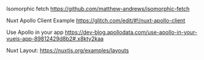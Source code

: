 Isomorphic fetch
https://github.com/matthew-andrews/isomorphic-fetch

Nuxt Apollo Client Example
https://glitch.com/edit/#!/nuxt-apollo-client

Use Apollo in your app
https://dev-blog.apollodata.com/use-apollo-in-your-vuejs-app-89812429d8b2#.x8kty2kaa

Nuxt
Layout: https://nuxtjs.org/examples/layouts
